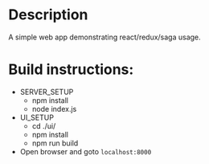 # Description
A simple web app demonstrating react/redux/saga usage.

# Build instructions:
* SERVER_SETUP
   * npm install
   * node index.js
* UI_SETUP
   * cd ./ui/
   * npm install
   * npm run build
* Open browser and goto `localhost:8000`

